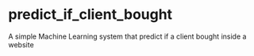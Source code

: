 # predict_if_client_bought
A simple Machine Learning system that predict if a client bought inside a website 
